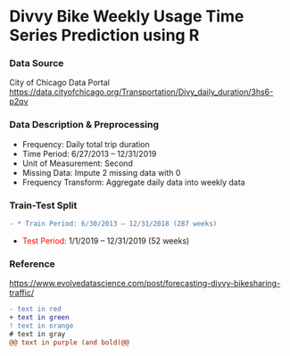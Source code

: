 # Divvy Bike Weekly Usage Time Series Prediction using R

### Data Source
City of Chicago Data Portal
https://data.cityofchicago.org/Transportation/Divy_daily_duration/3hs6-p2qv

### Data Description & Preprocessing
* Frequency: Daily total trip duration 
* Time Period: 6/27/2013 – 12/31/2019
* Unit of Measurement: Second
* Missing Data: Impute 2 missing data with 0
* Frequency Transform: Aggregate daily data into weekly data

### Train-Test Split
```diff
- * Train Period: 6/30/2013 – 12/31/2018 (287 weeks)
```
* <span style="color:red;">Test Period:</span> 1/1/2019 – 12/31/2019 (52 weeks)


### Reference
https://www.evolvedatascience.com/post/forecasting-divvy-bikesharing-traffic/


```diff
- text in red
+ text in green
! text in orange
# text in gray
@@ text in purple (and bold)@@
```
